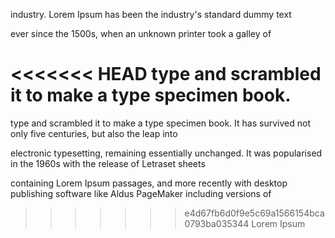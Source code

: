

 industry. Lorem Ipsum has been the industry's standard dummy text

ever since the 1500s, when an unknown printer took a galley of

<<<<<<< HEAD
type and scrambled it to make a type specimen book. 
=======
type and scrambled it to make a type specimen book. It has survived not only five centuries, but also the leap into 

electronic typesetting, remaining essentially unchanged. It was popularised in the 1960s with the release of Letraset sheets 

containing Lorem Ipsum passages, and more recently with desktop publishing software like Aldus PageMaker including versions of

>>>>>>> e4d67fb6d0f9e5c69a1566154bca0793ba035344
Lorem Ipsum
